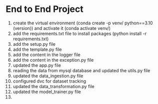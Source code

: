 # End to End Project

1. create the virtual environment (conda create -p venv/ python==3.10 (version)) and activate it (conda activate venv/)
2. add the requirements.txt file to install packages (python install -r requirements.txt)
3. add the setup.py file
4. add the template.py file
5. add the content in the logger file
6. add the content in the exception.py file
7. updated the app.py file
8. reading the data from mysql database and updated the utils.py file
9. updated the data_ingestion.py file
10. configured dvc for dataset tracking
11. updated the data_transformation.py file
12. updated the model_trainer.py file
13. 